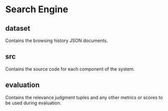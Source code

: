 # Search Engine

## dataset
Contains the browsing history JSON documents.

## src
Contains the source code for each component of the system.

## evaluation
Contains the relevance judgment tuples and any other metrics or scores to be used during evaluation.
